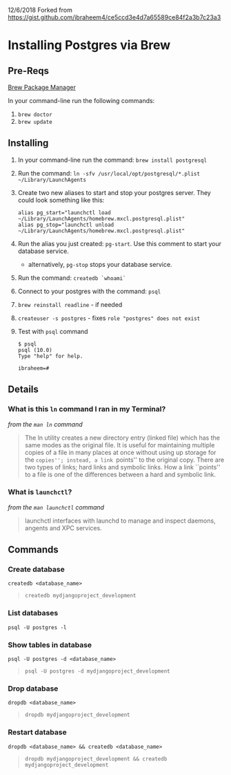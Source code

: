 12/6/2018
Forked from https://gist.github.com/ibraheem4/ce5ccd3e4d7a65589ce84f2a3b7c23a3


# Installing Postgres via Brew

## Pre-Reqs
[Brew Package Manager](http://brew.sh)

In your command-line run the following commands:

1. `brew doctor`
1. `brew update`

## Installing
1. In your command-line run the command: `brew install postgresql`
2. Run the command: `ln -sfv /usr/local/opt/postgresql/*.plist ~/Library/LaunchAgents`
3. Create two new aliases to start and stop your postgres server. They could look something like this:

     ```
     alias pg_start="launchctl load ~/Library/LaunchAgents/homebrew.mxcl.postgresql.plist"
     alias pg_stop="launchctl unload ~/Library/LaunchAgents/homebrew.mxcl.postgresql.plist"
     ```

4. Run the alias you just created: `pg-start`. Use this comment to start your database service.
     - alternatively, `pg-stop` stops your database service.
5. Run the command: ``createdb `whoami` ``
6. Connect to your postgres with the command: `psql`
7. `brew reinstall readline` - if needed
8. `createuser -s postgres` - fixes `role "postgres" does not exist`
9. Test with `psql` command

     ```
     $ psql
     psql (10.0)
     Type "help" for help.

     ibraheem=# 
     ```

## Details
### What is this `ln` command I ran in my Terminal?

_from the `man ln` command_

> The ln utility creates a new directory entry (linked file) which has the same modes as the original file.  It is useful for maintaining multiple copies of a
     file in many places at once without using up storage for the ``copies''; instead, a link ``points'' to the original copy.  There are two types of links; hard
     links and symbolic links.  How a link ``points'' to a file is one of the differences between a hard and symbolic link.

### What is `launchctl`?

_from the `man launchctl` command_

>launchctl interfaces with launchd to manage and inspect daemons, angents and XPC services.

## Commands

### Create database
```
createdb <database_name>
```
> `createdb mydjangoproject_development`

### List databases
```
psql -U postgres -l
```

### Show tables in database
```
psql -U postgres -d <database_name>
```
> `psql -U postgres -d mydjangoproject_development`

### Drop database
```
dropdb <database_name>
```
> `dropdb mydjangoproject_development`

### Restart database
```
dropdb <database_name> && createdb <database_name>
```
> `dropdb mydjangoproject_development && createdb mydjangoproject_development`
